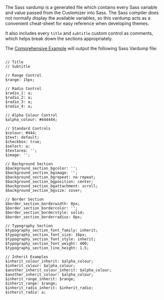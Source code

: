 The Sass vardump is a generated file which contains every Sass variable and value passed from the Customizer into Sass. The Sass compiler does not normally display the available variables, so this vardump acts as a convenient cheat-sheet for easy reference when developing themes.

It also includes every `title` and `subtitle` custom control as comments, which helps break down the sections appropriately.

The [Comprehensive Example](https://github.com/jtmcgrath/wpcsass/wiki/Comprehensive-Example) will output the following Sass Vardump file:

```

// Title
// Subtitle

// Range Control
$range: 15px;

// Radio Control
$radio_1: a;
$radio_2: a;
$radio_3: a;
$radio_4: a;

// Alpha Colour Control
$alpha_colour: #444444;

// Standard Controls
$colour: #444;
$text: default;
$checkbox: true;
$select: a;
$textarea: '';
$image: '';

// Background Section
$background_section_bgcolor: '';
$background_section_bgimage: '';
$background_section_bgrepeat: no-repeat;
$background_section_bgposition: center;
$background_section_bgattachment: scroll;
$background_section_bgsize: cover;

// Border Section
$border_section_borderwidth: 0px;
$border_section_bordercolor: '';
$border_section_borderstyle: solid;
$border_section_borderradius: 0px;

// Typography Section
$typography_section_font_family: inherit;
$typography_section_font_size: 16px;
$typography_section_font_style: inherit;
$typography_section_font_weight: 400;
$typography_section_line_height: 1.5;

// Inherit Examples
$inherit_colour_inherit: $alpha_colour;
$inherit_colour: $alpha_colour;
$another_inherit_colour_inherit: $alpha_colour;
$another_inherit_colour: $alpha_colour;
$inherit_range_inherit: $range;
$inherit_range: $range;
$inherit_radio_inherit: $inherit_radio;
$inherit_radio: a;

```